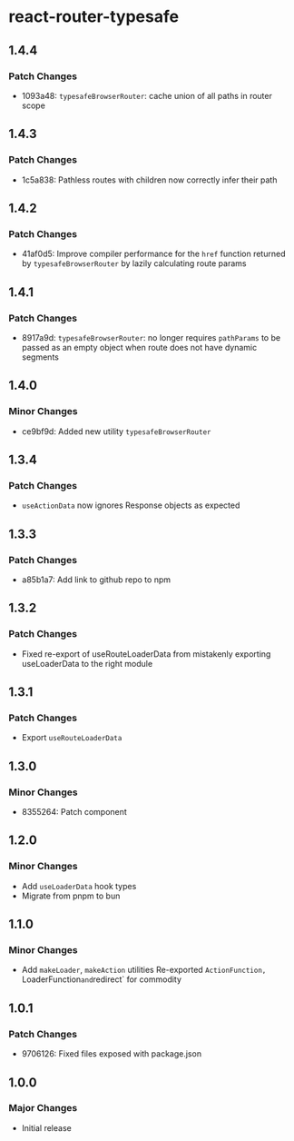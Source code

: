 # react-router-typesafe

## 1.4.4

### Patch Changes

- 1093a48: `typesafeBrowserRouter`: cache union of all paths in router scope

## 1.4.3

### Patch Changes

- 1c5a838: Pathless routes with children now correctly infer their path

## 1.4.2

### Patch Changes

- 41af0d5: Improve compiler performance for the `href` function returned by `typesafeBrowserRouter` by lazily calculating route params

## 1.4.1

### Patch Changes

- 8917a9d: `typesafeBrowserRouter`: no longer requires `pathParams` to be passed as an empty object when route does not have dynamic segments

## 1.4.0

### Minor Changes

- ce9bf9d: Added new utility `typesafeBrowserRouter`

## 1.3.4

### Patch Changes

- `useActionData` now ignores Response objects as expected

## 1.3.3

### Patch Changes

- a85b1a7: Add link to github repo to npm

## 1.3.2

### Patch Changes

- Fixed re-export of useRouteLoaderData from mistakenly exporting useLoaderData to the right module

## 1.3.1

### Patch Changes

- Export `useRouteLoaderData`

## 1.3.0

### Minor Changes

- 8355264: Patch <Await> component

## 1.2.0

### Minor Changes

- Add `useLoaderData` hook types
- Migrate from pnpm to bun

## 1.1.0

### Minor Changes

- Add `makeLoader`, `makeAction` utilities
  Re-exported `ActionFunction, `LoaderFunction`and`redirect` for commodity

## 1.0.1

### Patch Changes

- 9706126: Fixed files exposed with package.json

## 1.0.0

### Major Changes

- Initial release
